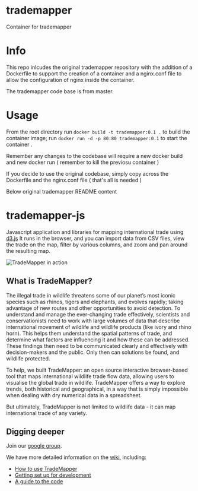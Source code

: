 # trademapper
Container for trademapper

# Info

This repo inlcudes the original trademapper repository with the addition of a Dockerfile to support the creation of a container and a nginx.conf file to allow the configuration of nginx inside the container.

The trademapper code base is from master.

# Usage

From the root directory run `docker build -t trademapper:0.1 .` to build the container image; run `docker run -d -p 80:80 trademapper:0.1` to start the container .

Remember any changes to the codebase will require a new docker build and new docker run ( remember to kill the previosu container )

If you decide to use the original codebase, simply copy across the Dockerfile and the nginx.conf file ( that's all is needed )

Below original trademapper README content

trademapper-js
==============

Javascript application and libraries for mapping international trade using
[d3.js](http://d3js.org/)  It runs in the browser, and you can import data
from CSV files, view the trade on the map, filter by various columns, and
zoom and pan around the resulting map.

![TradeMapper in action](https://raw.githubusercontent.com/trademapper/trademapper-js/master/screenshot/trademapper.png)

What is TradeMapper?
--------------------

The illegal trade in wildlife threatens some of our planet’s most iconic
species such as rhinos, tigers and elephants, and evolves rapidly; taking
advantage of new routes and other opportunities to avoid detection. To
understand and manage the ever-changing trade effectively, scientists and
conservationists need to work with large volumes of data that describe
international movement of wildlife and wildlife products (like ivory and rhino
horn). This helps them understand the spatial patterns of trade, and determine
what factors are influencing it and how these can be addressed.  These findings
then need to be communicated clearly and effectively with decision-makers and
the public.  Only then can solutions be found, and wildlife protected.

To help, we built TradeMapper: an open source interactive browser-based tool
that maps international wildlife trade flow data, allowing users to visualise
the global trade in wildlife.  TradeMapper offers a way to explore trends, both
historical and geographical, in a way that is simply impossible when dealing
with dry numerical data in a spreadsheet.

But ultimately, TradeMapper is not limited to wildlife data - it can map
international trade of any variety.

Digging deeper
--------------

Join our [google group](https://groups.google.com/d/forum/trademapper).

We have more detailed information on the [wiki](https://github.com/trademapper/trademapper-js/wiki), including:

* [How to use TradeMapper](https://github.com/trademapper/trademapper-js/wiki/How-to-use-trademapper)
* [Getting set up for development](https://github.com/trademapper/trademapper-js/wiki/Development)
* [A guide to the code](https://github.com/trademapper/trademapper-js/wiki/Guide-to-the-code)


